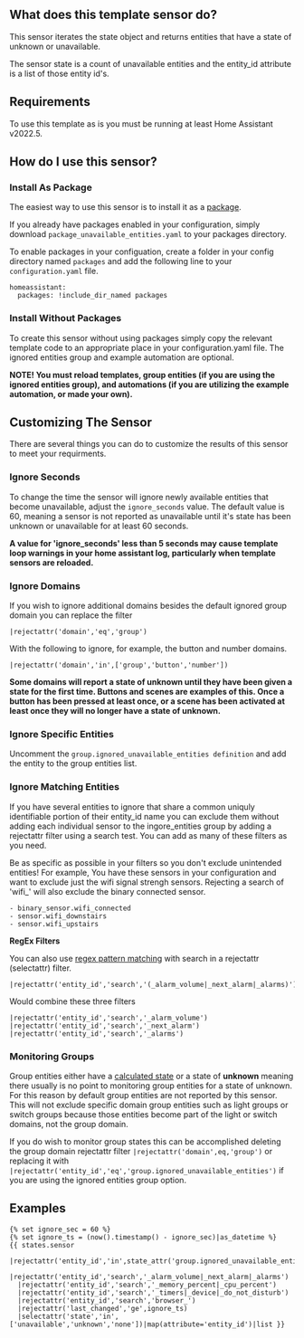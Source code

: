 ## What does this template sensor do?
This sensor iterates the state object and returns entities that have a state of unknown or unavailable.

The sensor state is a count of unavailable entities and the entity_id attribute is a list of those entity id's.

## Requirements ##
To use this template as is you must be running at least Home Assistant v2022.5.

## How do I use this sensor?
### Install As Package
The easiest way to use this sensor is to install it as a [package](https://www.home-assistant.io/docs/configuration/packages/).

If you already have packages enabled in your configuration, simply download `package_unavailable_entities.yaml` to your packages directory.

To enable packages in your configuation, create a folder in your config directory named `packages` and add the following line to your `configuration.yaml` file.

    homeassistant:
      packages: !include_dir_named packages
### Install Without Packages
To create this sensor without using packages simply copy the relevant template code to an appropriate place in your configuration.yaml file. The ignored entities group and example automation are optional. 

**NOTE!  You must reload templates, group entities (if you are using the ignored entities group), and automations (if you are utilizing the example automation, or made your own).**
## Customizing The Sensor
There are several things you can do to customize the results of this sensor to meet your requirments.

### Ignore Seconds
To change the time the sensor will ignore newly available entities that become unavailable, adjust the `ignore_seconds` value.  The default value is 60, meaning a sensor is not reported as unavailable until it's state has been unknown or unavailable for at least 60 seconds.

**A value for 'ignore_seconds' less than 5 seconds may cause template loop warnings in your home assistant log, particularly when template sensors are reloaded.**
### Ignore Domains
If you wish to ignore additional domains besides the default ignored group domain you can replace the filter

    |rejectattr('domain','eq','group')
With the following to ignore, for example, the button and number domains.

    |rejectattr('domain','in',['group','button','number'])

**Some domains will report a state of unknown until they have been given a state for the first time.  Buttons and scenes are examples of this.  Once a button has been pressed at least once, or a scene has been activated at least once they will no longer have a state of unknown.**
### Ignore Specific Entities
Uncomment the `group.ignored_unavailable_entities definition` and add the entity to the group entities list.
### Ignore Matching Entities
If you have several entities to ignore that share a common uniquly identifiable portion of their entity_id name you can exclude them without adding each individual sensor
to the ingore_entities group by adding a rejectattr filter using a search test.  You can add as many of these filters as you need.

Be as specific as possible in your filters so you don't exclude unintended entities!  For example, You have these sensors in your configuration and want to exclude just the wifi signal strengh sensors. Rejecting a search of 'wifi_' will also exclude the binary connected sensor.

    - binary_sensor.wifi_connected
    - sensor.wifi_downstairs
    - sensor.wifi_upstairs

**RegEx Filters**

You can also use [regex pattern matching](https://regex101.com/) with search in a rejectattr (selectattr) filter.

    |rejectattr('entity_id','search','(_alarm_volume|_next_alarm|_alarms)')

Would combine these three filters

    |rejectattr('entity_id','search','_alarm_volume')
    |rejectattr('entity_id','search','_next_alarm')
    |rejectattr('entity_id','search','_alarms')

### Monitoring Groups
Group entities either have a [calculated state](https://www.home-assistant.io/integrations/group/#group-state-calculation) or a state of **unknown** meaning there usually is no point to monitoring group entities for a state of unknown.  For this reason by default group entities are not reported by this sensor.  This will not exclude specific domain group entities such as light groups or switch groups because those entities become part of the light or switch domains, not the group domain. 

If you do wish to monitor group states this can be accomplished deleting the group domain rejectattr filter `|rejectattr('domain',eq,'group')` or replacing it with `|rejectattr('entity_id','eq','group.ignored_unavailable_entities')` if you are using the ignored entities group option.

## Examples
    {% set ignore_sec = 60 %}
    {% set ignore_ts = (now().timestamp() - ignore_sec)|as_datetime %}
    {{ states.sensor
      |rejectattr('entity_id','in',state_attr('group.ignored_unavailable_entities','entity_id'))
      |rejectattr('entity_id','search','_alarm_volume|_next_alarm|_alarms')
      |rejectattr('entity_id','search','_memory_percent|_cpu_percent')
      |rejectattr('entity_id','search','_timers|_device|_do_not_disturb')
      |rejectattr('entity_id','search','browser_')
      |rejectattr('last_changed','ge',ignore_ts)
      |selectattr('state','in',['unavailable','unknown','none'])|map(attribute='entity_id')|list }}
